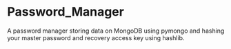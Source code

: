 # Password_Manager
A password manager storing data on MongoDB using pymongo and hashing your master password and recovery access key using hashlib.
